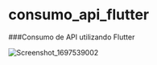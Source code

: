 # consumo_api_flutter

###Consumo de API utilizando Flutter

![Screenshot_1697539002](https://github.com/manoelvieira0/consumo_api_flutter/assets/76048368/eb472b43-b9e2-43f0-92df-879ea3cce18c)
